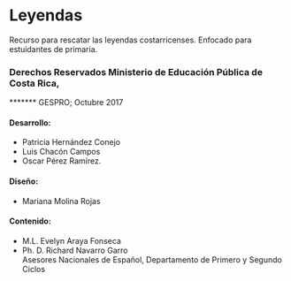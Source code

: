 # Leyendas

Recurso para rescatar las leyendas costarricenses.
Enfocado para estuidantes de primaria.

### Derechos Reservados Ministerio de Educación Pública de Costa Rica,
******* GESPRO;  Octubre 2017 <br>
#### Desarrollo:
* Patricia Hernández Conejo
* Luis Chacón Campos
* Oscar Pérez Ramírez.
#### Diseño:
* Mariana Molina Rojas
#### Contenido:
*  M.L. Evelyn Araya Fonseca
* Ph. D. Richard Navarro Garro <br>
Asesores Nacionales de Español, Departamento de Primero y Segundo Ciclos
